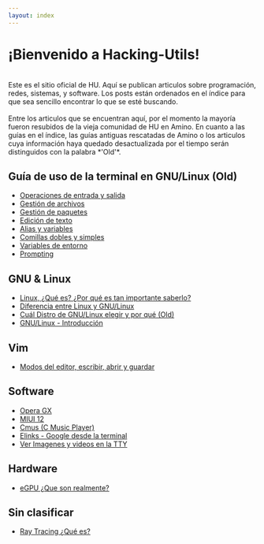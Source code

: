 ```yaml
---
layout: index
---
```

# ¡Bienvenido a Hacking-Utils!
<br>
Este es el sitio oficial de HU. Aquí se publican articulos sobre programación, redes, sistemas, y software. Los posts están ordenados en el índice para que sea sencillo encontrar lo que se esté buscando.
<br>
<br>
Entre los articulos que se encuentran aquí, por el momento la mayoría fueron resubidos de la vieja comunidad de HU en Amino. En cuanto a las guías en el índice, las guías antiguas rescatadas de Amino o los articulos cuya información haya quedado desactualizada por el tiempo serán distinguidos con la palabra *'Old'*.

## Guía de uso de la terminal en GNU/Linux (Old)
- [Operaciones de entrada y salida](term1.html)
- [Gestión de archivos](term2.html)
- [Gestión de paquetes](term3.html)
- [Edición de texto](term4.html)
- [Alias y variables](term5.html)
- [Comillas dobles y simples](term6.html)
- [Variables de entorno](term7.html)
- [Prompting](term8.html)

## GNU & Linux
- [Linux, ¿Qué es? ¿Por qué es tan importante saberlo?](linux1.html)
- [Diferencia entre Linux y GNU/Linux](linux2.html)
- [Cuál Distro de GNU/Linux elegir y por qué (Old)](linux3.html)
- [GNU/Linux - Introducción](linux4.html)

## Vim
- [Modos del editor, escribir, abrir y guardar](vim1.html)

## Software
- [Opera GX](Opera-GX.html)
- [MIUI 12](MIUI-12.html)
- [Cmus (C Music Player)](cmus.md)
- [Elinks - Google desde la terminal](elinks.md)
- [Ver Imagenes y videos en la TTY](mediatty.html)

## Hardware
- [eGPU ¿Que son realmente?](eGPU-¿Que-son-realmente%3F.html)

## Sin clasificar
- [Ray Tracing ¿Qué es?](Ray-Tracing-¿Que-es%3F.html)
